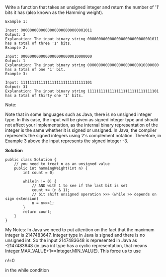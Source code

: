 Write a function that takes an unsigned integer and return the number of '1' bits it has (also known as the Hamming weight).

 
```
Example 1:

Input: 00000000000000000000000000001011
Output: 3
Explanation: The input binary string 00000000000000000000000000001011 has a total of three '1' bits.
Example 2:

Input: 00000000000000000000000010000000
Output: 1
Explanation: The input binary string 00000000000000000000000010000000 has a total of one '1' bit.
Example 3:

Input: 11111111111111111111111111111101
Output: 31
Explanation: The input binary string 11111111111111111111111111111101 has a total of thirty one '1' bits.
``` 

Note:

Note that in some languages such as Java, there is no unsigned integer type. In this case, the input will be given as signed integer type and should not affect your implementation, as the internal binary representation of the integer is the same whether it is signed or unsigned.
In Java, the compiler represents the signed integers using 2's complement notation. Therefore, in Example 3 above the input represents the signed integer -3.


**Solution**
```
public class Solution {
    // you need to treat n as an unsigned value
    public int hammingWeight(int n) {
        int count = 0;
        
        while(n != 0) {
            // AND with 1 to see if the last bit is set
            count += (n & 1);
            // bit shift unsigned operation >>> (while >> depends on sign extension)
            n = n>>>1;
        }
        return count;
    }
}
```

My Notes: 
In Java we need to put attention on the fact that the maximum integer is 2147483647. Integer type in Java is signed and there is no unsigned int. So the input 2147483648 is represented in Java as -2147483648 (in java int type has a cyclic representation, that means Integer.MAX_VALUE+1==Integer.MIN_VALUE).
This force us to use

n!=0

in the while condition
